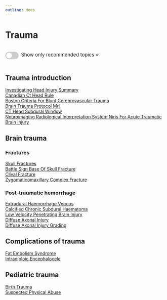 ```yaml
---
outline: deep
---
```

<style>

.star-link-list {
  list-style-type: none !important;
  padding-left: 0 !important;
  margin-left: 0 !important;
}

.switch-container {
  display: flex;
  align-items: center;
  gap: 0.5rem;
  padding: 1rem 0;
  font-size: 0.95rem;
}

.switch {
  position: relative;
  display: inline-block;
  width: 42px;
  height: 24px;
}

.switch input {
  opacity: 0;
  width: 0;
  height: 0;
}

.slider {
  position: absolute;
  cursor: pointer;
  top: 0; left: 0; right: 0; bottom: 0;
  background-color: #ccc;
  border-radius: 24px;
  transition: 0.4s;
}

.slider:before {
  content: "";
  position: absolute;
  height: 18px;
  width: 18px;
  left: 3px;
  bottom: 3px;
  background-color: white;
  border-radius: 50%;
  transition: 0.4s;
}

input:checked + .slider {
  background-color: #42b983;
}

input:checked + .slider:before {
  transform: translateX(18px);
}

</style>

# Trauma

<div class="switch-container">
  <label class="switch">
    <input type="checkbox" id="toggle-stars">
    <span class="slider"></span>
  </label>
  <span>Show only recommended topics ⭐</span>
</div>

## Trauma introduction

[Investigating Head Injury Summary](https://radiopaedia.org/articles/investigating-head-injury-summary)  
[Canadian Ct Head Rule](https://radiopaedia.org/articles/canadian-ct-head-rule)  
[Boston Criteria For Blunt Cerebrovascular Trauma](https://radiopaedia.org/articles/boston-criteria-for-blunt-cerebrovascular-trauma)  
[Brain Trauma Protocol Mri](https://radiopaedia.org/articles/brain-trauma-protocol-mri)  
[CT Head Subdural Window](https://radiopaedia.org/articles/ct-head-subdural-window-1)  
[Neuroimaging Radiological Interpretation System Niris For Acute Traumatic Brain Injury](https://radiopaedia.org/articles/neuroimaging-radiological-interpretation-system-niris-for-acute-traumatic-brain-injury)  

## Brain trauma

### Fractures

[Skull Fractures](https://radiopaedia.org/articles/skull-fractures)  
[Battle Sign Base Of Skull Fracture](https://radiopaedia.org/articles/battle-sign-base-of-skull-fracture)  
[Clival Fracture](https://radiopaedia.org/articles/clival-fracture)  
[Zygomaticomaxillary Complex Fracture](https://radiopaedia.org/articles/zygomaticomaxillary-complex-fracture-1)  

### Post-traumatic hemorrhage

[Extradural Haemorrhage Venous](https://radiopaedia.org/articles/extradural-haemorrhage-venous)  
[Calcified Chronic Subdural Haematoma](https://radiopaedia.org/articles/calcified-chronic-subdural-haematoma)  
[Low Velocity Penetrating Brain Injury](https://radiopaedia.org/articles/low-velocity-penetrating-brain-injury)  
[Diffuse Axonal Injury](https://radiopaedia.org/articles/diffuse-axonal-injury)  
[Diffuse Axonal Injury Grading](https://radiopaedia.org/articles/diffuse-axonal-injury-grading-1)  

## Complications of trauma

[Fat Embolism Syndrome](https://radiopaedia.org/articles/fat-embolism-syndrome)  
[Intradiploic Encephalocele](https://radiopaedia.org/articles/intradiploic-encephalocele-1)  

## Pediatric trauma

[Birth Trauma](https://radiopaedia.org/articles/birth-trauma)  
[Suspected Physical Abuse](https://radiopaedia.org/articles/suspected-physical-abuse-1)  